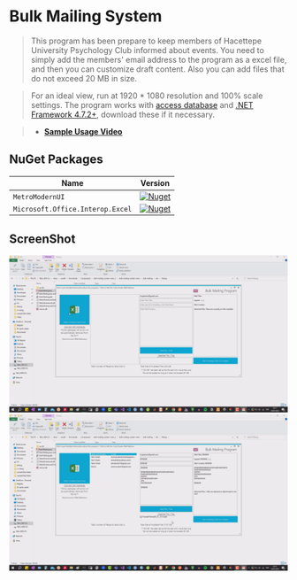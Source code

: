 # Bulk Mailing System

> This program has been prepare to keep members of Hacettepe University Psychology Club informed about events. You need to simply add the members' email address to the program as a excel file, and then you can customize draft content. Also you can add files that do not exceed 20 MB in size. 

> For an ideal view, run at 1920 * 1080 resolution and 100% scale settings. The program works with [access database](https://www.microsoft.com/en-us/download/details.aspx?id=13255) and [.NET Framework 4.7.2+](https://dotnet.microsoft.com/en-us/download/dotnet-framework/net472), download these if it necessary.

> - [**Sample Usage Video**](https://drive.google.com/file/d/1QItlWZY6abpdmRE_VFzff0a0tPyrA2wT/view?usp=sharing)

## **NuGet Packages**

| Name | Version |
| ---- | ------- |
| `MetroModernUI`| [![Nuget](https://img.shields.io/nuget/v/MetroModernUI.svg)](https://www.nuget.org/packages/MetroModernUI/) |
| `Microsoft.Office.Interop.Excel` | [![Nuget](https://img.shields.io/nuget/v/Microsoft.Office.Interop.Excel.svg)](https://www.nuget.org/packages/Microsoft.Office.Interop.Excel) |

## ScreenShot

![main](/bulk%20mailing/screenshot/main.png)
![sendingmail](/bulk%20mailing/screenshot/sendingmail.png)